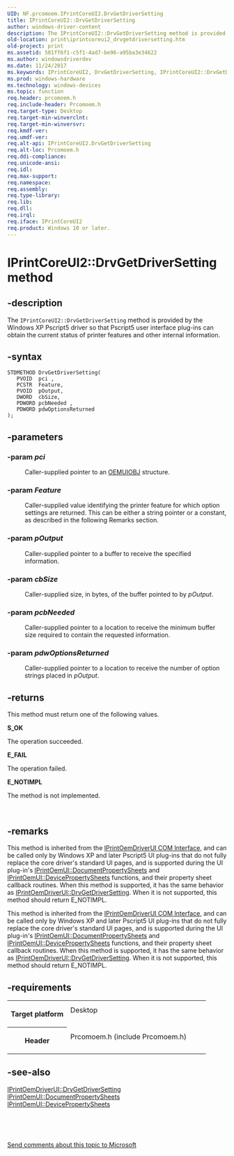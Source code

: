 ```yaml
---
UID: NF.prcomoem.IPrintCoreUI2.DrvGetDriverSetting
title: IPrintCoreUI2::DrvGetDriverSetting
author: windows-driver-content
description: The IPrintCoreUI2::DrvGetDriverSetting method is provided by the Windows XP Pscript5 driver so that Pscript5 user interface plug-ins can obtain the current status of printer features and other internal information.
old-location: print\iprintcoreui2_drvgetdriversetting.htm
old-project: print
ms.assetid: 501ff6f1-c5f1-4ad7-be96-a95ba3e34622
ms.author: windowsdriverdev
ms.date: 11/24/2017
ms.keywords: IPrintCoreUI2, DrvGetDriverSetting, IPrintCoreUI2::DrvGetDriverSetting
ms.prod: windows-hardware
ms.technology: windows-devices
ms.topic: function
req.header: prcomoem.h
req.include-header: Prcomoem.h
req.target-type: Desktop
req.target-min-winverclnt: 
req.target-min-winversvr: 
req.kmdf-ver: 
req.umdf-ver: 
req.alt-api: IPrintCoreUI2.DrvGetDriverSetting
req.alt-loc: Prcomoem.h
req.ddi-compliance: 
req.unicode-ansi: 
req.idl: 
req.max-support: 
req.namespace: 
req.assembly: 
req.type-library: 
req.lib: 
req.dll: 
req.irql: 
req.iface: IPrintCoreUI2
req.product: Windows 10 or later.
---
```


# IPrintCoreUI2::DrvGetDriverSetting method



## -description
<p>The <code>IPrintCoreUI2::DrvGetDriverSetting</code> method is provided by the Windows XP Pscript5 driver so that Pscript5 user interface plug-ins can obtain the current status of printer features and other internal information.</p>


## -syntax

````
STDMETHOD DrvGetDriverSetting(
   PVOID  pci ,
   PCSTR  Feature,
   PVOID  pOutput,
   DWORD  cbSize,
   PDWORD pcbNeeded ,
   PDWORD pdwOptionsReturned 
);
````


## -parameters
<dl>

### -param <i>pci </i> 

<dd>
<p>Caller-supplied pointer to an <a href="https://msdn.microsoft.com/library/windows/hardware/ff559571">OEMUIOBJ</a> structure. </p>
</dd>

### -param <i>Feature</i> 

<dd>
<p>Caller-supplied value identifying the printer feature for which option settings are returned. This can be either a string pointer or a constant, as described in the following Remarks section.</p>
</dd>

### -param <i>pOutput</i> 

<dd>
<p>Caller-supplied pointer to a buffer to receive the specified information. </p>
</dd>

### -param <i>cbSize</i> 

<dd>
<p>Caller-supplied size, in bytes, of the buffer pointed to by <i>pOutput</i>.</p>
</dd>

### -param <i>pcbNeeded </i> 

<dd>
<p>Caller-supplied pointer to a location to receive the minimum buffer size required to contain the requested information. </p>
</dd>

### -param <i>pdwOptionsReturned </i> 

<dd>
<p>Caller-supplied pointer to a location to receive the number of option strings placed in <i>pOutput</i>.</p>
</dd>
</dl>

## -returns
<p>This method must return one of the following values.</p><dl>
<dt><b>S_OK</b></dt>
</dl><p>The operation succeeded.</p><dl>
<dt><b>E_FAIL</b></dt>
</dl><p>The operation failed.</p><dl>
<dt><b>E_NOTIMPL</b></dt>
</dl><p>The method is not implemented.</p>

<p> </p>

## -remarks
<p>This method is inherited from the <a href="NULL">IPrintOemDriverUI COM Interface</a>, and can be called only by Windows XP and later Pscript5 UI plug-ins that do not fully replace the core driver's standard UI pages, and is supported during the UI plug-in's <a href="https://msdn.microsoft.com/library/windows/hardware/ff554173">IPrintOemUI::DocumentPropertySheets</a> and <a href="https://msdn.microsoft.com/library/windows/hardware/ff554165">IPrintOemUI::DevicePropertySheets</a> functions, and their property sheet callback routines. When this method is supported, it has the same behavior as <a href="https://msdn.microsoft.com/library/windows/hardware/ff553114">IPrintOemDriverUI::DrvGetDriverSetting</a>. When it is not supported, this method should return E_NOTIMPL.</p>

<p>This method is inherited from the <a href="NULL">IPrintOemDriverUI COM Interface</a>, and can be called only by Windows XP and later Pscript5 UI plug-ins that do not fully replace the core driver's standard UI pages, and is supported during the UI plug-in's <a href="https://msdn.microsoft.com/library/windows/hardware/ff554173">IPrintOemUI::DocumentPropertySheets</a> and <a href="https://msdn.microsoft.com/library/windows/hardware/ff554165">IPrintOemUI::DevicePropertySheets</a> functions, and their property sheet callback routines. When this method is supported, it has the same behavior as <a href="https://msdn.microsoft.com/library/windows/hardware/ff553114">IPrintOemDriverUI::DrvGetDriverSetting</a>. When it is not supported, this method should return E_NOTIMPL.</p>

## -requirements
<table>
<tr>
<th width="30%">
<p>Target platform</p>
</th>
<td width="70%">
<dl>
<dt>Desktop</dt>
</dl>
</td>
</tr>
<tr>
<th width="30%">
<p>Header</p>
</th>
<td width="70%">
<dl>
<dt>Prcomoem.h (include Prcomoem.h)</dt>
</dl>
</td>
</tr>
</table>

## -see-also
<dl>
<dt>
<a href="https://msdn.microsoft.com/library/windows/hardware/ff553114">IPrintOemDriverUI::DrvGetDriverSetting</a>
</dt>
<dt>
<a href="https://msdn.microsoft.com/library/windows/hardware/ff554173">IPrintOemUI::DocumentPropertySheets</a>
</dt>
<dt>
<a href="https://msdn.microsoft.com/library/windows/hardware/ff554165">IPrintOemUI::DevicePropertySheets</a>
</dt>
</dl>
<p> </p>
<p> </p>
<p><a href="mailto:wsddocfb@microsoft.com?subject=Documentation%20feedback [print\print]:%20IPrintCoreUI2::DrvGetDriverSetting method%20 RELEASE:%20(11/24/2017)&amp;body=%0A%0APRIVACY STATEMENT%0A%0AWe use your feedback to improve the documentation. We don't use your email address for any other purpose, and we'll remove your email address from our system after the issue that you're reporting is fixed. While we're working to fix this issue, we might send you an email message to ask for more info. Later, we might also send you an email message to let you know that we've addressed your feedback.%0A%0AFor more info about Microsoft's privacy policy, see http://privacy.microsoft.com/en-us/default.aspx." title="Send comments about this topic to Microsoft">Send comments about this topic to Microsoft</a></p>
